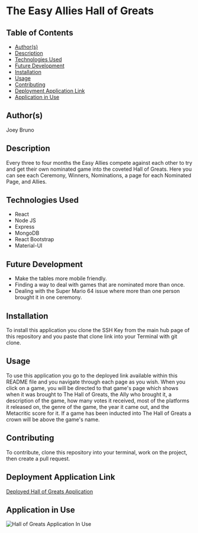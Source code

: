 # The Easy Allies Hall of Greats

## Table of Contents
* [Author(s)](#author(s))
* [Description](#description)
* [Technologies Used](#technologies-used)
* [Future Development](#future-development)
* [Installation](#installation)
* [Usage](#usage)
* [Contributing](#contributing)
* [Deployment Application Link](#deployment-application-link)
* [Application in Use](#application-in-use)

## Author(s)
Joey Bruno

## Description
Every three to four months the Easy Allies compete against each other to try and get their own nominated game into the coveted Hall of Greats. Here you can see each Ceremony, Winners, Nominations, a page for each Nominated Page, and Allies. 

## Technologies Used
* React
* Node JS
* Express
* MongoDB
* React Bootstrap
* Material-UI 

## Future Development
* Make the tables more mobile friendly.
* Finding a way to deal with games that are nominated more than once.
* Dealing with the Super Mario 64 issue where more than one person brought it in one ceremony.

## Installation
To install this application you clone the SSH Key from the main hub page of this repository and you paste that clone link into your Terminal with git clone.

## Usage
To use this application you go to the deployed link available within this README file and you navigate through each page as you wish. When you click on a game, you will be directed to that game's page which shows when it was brought to The Hall of Greats, the Ally who brought it, a description of the game, how many votes it received, most of the platforms it released on, the genre of the game, the year it came out, and the Metacritic score for it. If a game has been inducted into The Hall of Greats a crown will be above the game's name.

## Contributing
To contribute, clone this repository into your terminal, work on the project, then create a pull request.

## Deployment Application Link
[Deployed Hall of Greats Application](https://enigmatic-savannah-04948.herokuapp.com/home)

## Application in Use
![Hall of Greats Application In Use](/Snippit.gif)
